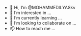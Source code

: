 - 👋 Hi, I’m @MOHAMMEDILYASkv
- 👀 I’m interested in ...
- 🌱 I’m currently learning ...
- 💞️ I’m looking to collaborate on ...
- 📫 How to reach me ...

<!---
MOHAMMEDILYASkv/MOHAMMEDILYASkv is a ✨ special ✨ repository because its `README.md` (this file) appears on your GitHub profile.
You can click the Preview link to take a look at your changes.
--->
